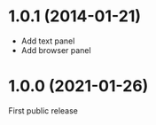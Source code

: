 
# 1.0.1 (2014-01-21)
- Add text panel
- Add browser panel

# 1.0.0 (2021-01-26)
First public release

